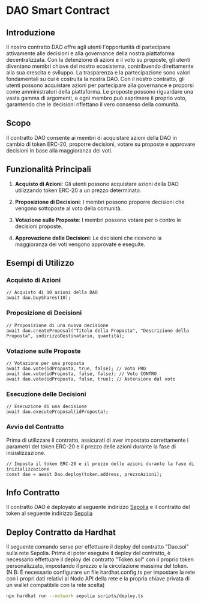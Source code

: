 # DAO Smart Contract

## Introduzione

Il nostro contratto DAO offre agli utenti l'opportunità di partecipare attivamente alle decisioni e alla governance della nostra piattaforma decentralizzata. Con la detenzione di azioni e il voto su proposte, gli utenti diventano membri chiave del nostro ecosistema, contribuendo direttamente alla sua crescita e sviluppo. La trasparenza e la partecipazione sono valori fondamentali su cui è costruita la nostra DAO. Con il nostro contratto, gli utenti possono acquistare azioni per partecipare alla governance e proporsi come amministratori della piattaforma. Le proposte possono riguardare una vasta gamma di argomenti, e ogni membro può esprimere il proprio voto, garantendo che le decisioni riflettano il vero consenso della comunità.

## Scopo

Il contratto DAO consente ai membri di acquistare azioni della DAO in cambio di token ERC-20, proporre decisioni, votare su proposte e approvare decisioni in base alla maggioranza dei voti.

## Funzionalità Principali

1. **Acquisto di Azioni**: Gli utenti possono acquistare azioni della DAO utilizzando token ERC-20 a un prezzo determinato.

2. **Proposizione di Decisioni**: I membri possono proporre decisioni che vengono sottoposte al voto della comunità.

3. **Votazione sulle Proposte**: I membri possono votare per o contro le decisioni proposte.

4. **Approvazione delle Decisioni**: Le decisioni che ricevono la maggioranza dei voti vengono approvate e eseguite.

## Esempi di Utilizzo

### Acquisto di Azioni

```solidity
// Acquisto di 10 azioni della DAO
await dao.buyShares(10);
```

### Proposizione di Decisioni

```solidity
// Proposizione di una nuova decisione
await dao.createProposal("Titolo della Proposta", "Descrizione della Proposta", indirizzoDestinatario, quantità);
```

### Votazione sulle Proposte

```solidity
// Votazione per una proposta
await dao.vote(idProposta, true, false); // Voto PRO
await dao.vote(idProposta, false, false); // Voto CONTRO
await dao.vote(idProposta, false, true); // Astensione dal voto
```

### Esecuzione delle Decisioni

```solidity
// Esecuzione di una decisione
await dao.executeProposal(idProposta);
```

### Avvio del Contratto
Prima di utilizzare il contratto, assicurati di aver impostato correttamente i parametri del token ERC-20 e il prezzo delle azioni durante la fase di inizializzazione.

```solidity
// Imposta il token ERC-20 e il prezzo delle azioni durante la fase di inizializzazione
const dao = await Dao.deploy(token.address, prezzoAzioni);
```

## Info Contratto 
Il contratto DAO è deployato al seguente indirizzo [Sepolia](0x19df5326011eD1798b899F267cd49B57e39Aeda0) e il contratto del token al seguente indirizzo [Sepolia](0x6F0615C3dDD5362Da3f3A0d46562A406ab9fbf00)

## Deploy Contratto da Hardhat
Il seguente comando serve per effettuare il deploy del contratto "Dao.sol" sulla rete Sepolia. Prima di poter eseguire il deploy del contratto, è necessario effettuare il deploy del contratto "Token.sol" con il proprio token personalizzato, impostando il prezzo e la circolazione massima del token. (N.B: È necessario configurare un file hardhat.config.ts per impostare la rete con i propri dati relativi al Nodo API della rete e la propria chiave privata di un wallet compatibile con la rete scelta)

```zsh
npx hardhat run --network sepolia scripts/deploy.ts
```
